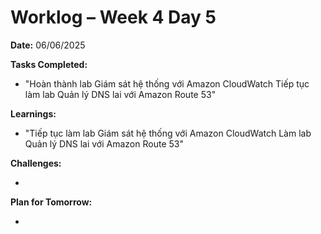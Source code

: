 # Worklog – Week 4 Day 5

**Date:** 06/06/2025

**Tasks Completed:**

- "Hoàn thành lab Giám sát hệ thống với Amazon CloudWatch
  Tiếp tục làm lab Quản lý DNS lai với Amazon Route 53"

**Learnings:**

- "Tiếp tục làm lab Giám sát hệ thống với Amazon CloudWatch
  Làm lab Quản lý DNS lai với Amazon Route 53"

**Challenges:**

-

**Plan for Tomorrow:**

-
